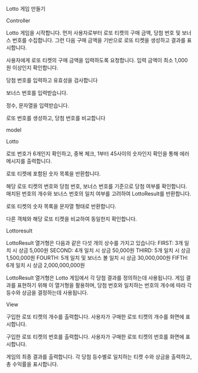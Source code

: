 Lotto 게임 만들기

Controller

Lotto 게임을 시작합니다. 먼저 사용자로부터 로또 티켓의 구매 금액, 당첨 번호 및 보너스 번호를 수집합니다. 그런 다음 구매 금액을 기반으로 로또 티켓을 생성하고 결과를 표시합니다.

사용자에게 로또 티켓의 구매 금액을 입력하도록 요청합니다. 입력 금액이 최소 1,000원 이상인지 확인합니다.

당첨 번호를 입력하고 유효성을 검사합니다

보너스 번호를 입력받습니다.

정수, 문자열을 입력받습니다.

로또 번호를 생성하고, 당첨 번호를 비교합니다


model

Lotto

로또 번호가 6개인지 확인하고, 중복 체크, 1부터 45사이의 숫자인지 확인을 통해 에러 메시지를 출력합니다.

로또 티켓에 포함된 숫자 목록을 반환합니다.

해당 로또 티켓의 번호와 당첨 번호, 보너스 번호를 기준으로 당첨 여부를 확인합니다. 매치된 번호의 개수와 보너스 번호의 일치 여부를 고려하여 LottoResult를 반환합니다.

로또 티켓의 숫자 목록을 문자열 형태로 반환합니다.

다른 객체와 해당 로또 티켓을 비교하여 동일한지 확인합니다.


Lottoresult

LottoResult 열거형은 다음과 같은 다섯 개의 상수를 가지고 있습니다:
FIRST: 3개 일치 시 상금 5,000원
SECOND: 4개 일치 시 상금 50,000원
THIRD: 5개 일치 시 상금 1,500,000원
FOURTH: 5개 일치 및 보너스 볼 일치 시 상금 30,000,000원
FIFTH: 6개 일치 시 상금 2,000,000,000원

LottoResult 열거형은 Lotto 게임에서 각 당첨 결과를 정의하는데 사용됩니다. 게임 결과를 표현하기 위해 이 열거형을 활용하며, 당첨 번호와 일치하는 번호의 개수에 따라 각 등수와 상금을 결정하는데 사용됩니다.



View

구입한 로또 티켓의 개수를 출력합니다. 사용자가 구매한 로또 티켓의 개수를 화면에 표시합니다.

구입한 로또 티켓의 번호를 출력합니다. 사용자가 구매한 로또 티켓의 번호를 화면에 표시합니다.

게임의 최종 결과를 출력합니다. 각 당첨 등수별로 일치하는 티켓 수와 상금을 출력하고, 총 수익률을 표시합니다.
